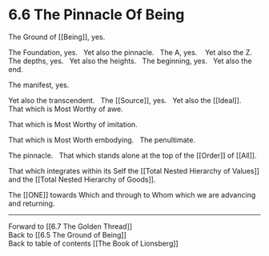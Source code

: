 # 6.6 The Pinnacle Of Being

The Ground of [[Being]], yes. 

The Foundation, yes. 
 
Yet also the pinnacle. 
 
The A, yes.  
 
Yet also the Z. 
 
The depths, yes. 
 
Yet also the heights. 
 
The beginning, yes. 
 
Yet also the end. 

The manifest, yes. 

Yet also the transcendent. 
 
The [[Source]], yes. 
 
Yet also the [[Ideal]]. 
 
That which is Most Worthy of awe. 

That which is Most Worthy of imitation. 

That which is Most Worth embodying. 
 
The penultimate. 

The pinnacle. 
 
That which stands alone at the top of the [[Order]] of [[All]].

That which integrates within its Self the [[Total Nested Hierarchy of Values]] and the [[Total Nested Hierarchy of Goods]]. 

The [[ONE]] towards Which and through to Whom which we are advancing and returning. 

___

Forward to [[6.7 The Golden Thread]]          
Back to [[6.5 The Ground of Being]]          
Back to table of contents [[The Book of Lionsberg]]  